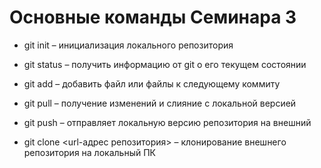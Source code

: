 # Основные команды Семинара 3

* git init – инициализация локального репозитория

* git status – получить информацию от git о его текущем состоянии

* git add – добавить файл или файлы к следующему коммиту

* git pull – получение изменений и слияние с локальной версией

* git push – отправляет локальную версию репозитория на внешний

* git clone <url-адрес репозитория> – клонирование внешнего репозитория на  локальный ПК


